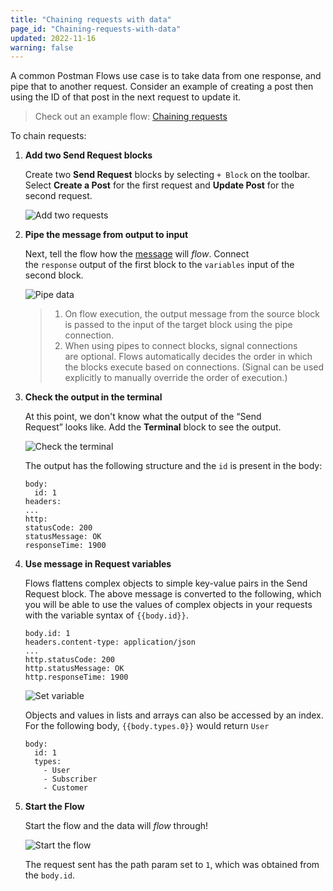 ```yaml
---
title: "Chaining requests with data"
page_id: "Chaining-requests-with-data"
updated: 2022-11-16
warning: false
---
```


A common Postman Flows use case is to take data from one response, and pipe that to another request. Consider an example of creating a post then using the ID of that post in the next request to update it.

> Check out an example flow: [Chaining requests](https://www.postman.com/postman/workspace/example-flows/flow/6267fbc38752c1035922de4a)

To chain requests:

1. **Add two Send Request blocks**

   Create two **Send Request** blocks by selecting `+ Block` on the toolbar. Select **Create a Post** for the first request and **Update Post** for the second request.

   ![Add two requests](https://assets.postman.com/postman-labs-docs/chaining-requests/chaining-add-two-requests.gif)

2. **Pipe the message from output to input**

   Next, tell the flow how the [message](/postman-flows/core-concepts/messages/) will *flow*. Connect the `response` output of the first block to the `variables` input of the second block.

   ![Pipe data](https://assets.postman.com/postman-labs-docs/chaining-requests/chaining-pipe-data.gif)

   > 1. On flow execution, the output message from the source block is passed to the input of the target block using the pipe connection.
   > 2. When using pipes to connect blocks, signal connections are optional. Flows automatically decides the order in which the blocks execute based on connections. (Signal can be used explicitly to manually override the order of execution.)

3. **Check the output in the terminal**

   At this point, we don't know what the output of the “Send Request” looks like. Add the **Terminal** block to see the output.

   ![Check the terminal](https://assets.postman.com/postman-labs-docs/chaining-requests/chaining-check-in-terminal.gif)

   The output has the following structure and the `id` is present in the body:

   ```
   body:
     id: 1
   headers:
   ...
   http:
   statusCode: 200
   statusMessage: OK
   responseTime: 1900

   ```

4. **Use message in Request variables**

   Flows flattens complex objects to simple key-value pairs in the Send Request block. The above message is converted to the following, which you will be able to use the values of complex objects in your requests with the variable syntax of `{{body.id}}`.

   ```
   body.id: 1
   headers.content-type: application/json
   ...
   http.statusCode: 200
   http.statusMessage: OK
   http.responseTime: 1900

   ```

   ![Set variable](https://assets.postman.com/postman-labs-docs/chaining-requests/chaining-set-variable.gif)

   Objects and values in lists and arrays can also be accessed by an index. For the following body, `{{body.types.0}}` would return `User`

   ```
   body:
     id: 1
     types:
       - User
       - Subscriber
       - Customer
   ```

5. **Start the Flow**

   Start the flow and the data will *flow* through!

   ![Start the flow](https://assets.postman.com/postman-labs-docs/chaining-requests/chaining-start-flow.gif)

   The request sent has the path param set to `1`, which was obtained from the `body.id`.

<!-- ---

## **[#](https://www.postmanlabs.com/postman-flows/tutorials/chaining-requests/#conditional)Conditional**

There might be situations where we want to conditionally send the second request.

**[#](https://www.postmanlabs.com/postman-flows/tutorials/chaining-requests/#1-add-an-example-to-the-first-request-important)1. Add an `Example` to the first request. (Important)**

**[#](https://www.postmanlabs.com/postman-flows/tutorials/chaining-requests/#2-add-a-condition-block-in-between-the-first-and-second-request)2. Add a `Condition` block in-between the first and second request.**

**[#](https://www.postmanlabs.com/postman-flows/tutorials/chaining-requests/#3-add-a-truthy-expression-to-conditionally-pipe-the-data-from-first-request-to-second)3. Add a `truthy` expression to conditionally pipe the data from first request to second**

**[#](https://www.postmanlabs.com/postman-flows/tutorials/chaining-requests/#4-start-the-flow)4. Start the Flow** -->

